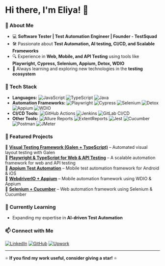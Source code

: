 # Hi there, I'm Eliya! 👋  

### 🚀 About Me  
- 💻 **Software Tester | Test Automation Engineer | Founder - TestSquad**  
- 🛠 Passionate about **Test Automation, AI testing, CI/CD, and Scalable Frameworks**  
- 🔍 Experience in **Web, Mobile, and API Testing** using tools like **Playwright, Cypress, Selenium, Appium, Detox, WDIO**  
- 📖 Always learning and exploring new technologies in the **testing ecosystem**  

### 🧰 Tech Stack  
- **Languages:** ![JavaScript](https://img.shields.io/badge/JavaScript-ES6-yellowgreen?style=plastic) ![TypeScript](https://img.shields.io/badge/TypeScript-4.4-blue?style=plastic) ![Java](https://img.shields.io/badge/Java-8-red?style=plastic) 
- **Automation Frameworks:** ![Playwright](https://img.shields.io/badge/Playwright-v1.30-green?style=plastic) ![Cypress](https://img.shields.io/badge/Cypress-v12.0.0-058a5e?style=plastic) ![Selenium](https://img.shields.io/badge/Selenium-4.0-orange?style=plastic) ![Detox](https://img.shields.io/badge/Detox-v17.0.0-ff69b4?style=plastic) ![Appium](https://img.shields.io/badge/Appium-v2.0-green?style=plastic) ![WDIO](https://img.shields.io/badge/WebDriverIO-v7.0.0-000?style=plastic)  
- **CI/CD Tools:** ![GitHub Actions](https://img.shields.io/badge/GitHub_Actions-Workflow-black?style=plastic) ![Jenkins](https://img.shields.io/badge/Jenkins-CI-red?style=plastic) ![GitLab CI/CD](https://img.shields.io/badge/GitLab_CI%2FCD-Integrated-orange?style=plastic)  
- **Other Tools:** ![Allure Reports](https://img.shields.io/badge/Allure_Reports-Powered-blue?style=plastic) ![ExtentReports](https://img.shields.io/badge/ExtentReports-Enhanced-green?style=plastic) ![Jest](https://img.shields.io/badge/Jest-Testing-red?style=plastic) ![Cucumber](https://img.shields.io/badge/Cucumber-BDD-orange?style=plastic) ![Postman](https://img.shields.io/badge/Postman-API_Testing-blueviolet?style=plastic) ![JMeter](https://img.shields.io/badge/JMeter-Performance-yellow?style=plastic) 

### 📌 Featured Projects  
🔹 **[Visual Testing Framework (Galen + TypeScript)](https://github.com/testsquadco/ts-galen-testing)** – Automated visual layout testing with Galen  
🔹 **[Playwright & TypeScript for Web & API Testing](https://github.com/testsquadco/ts-playwright-testing)** – A scalable automation framework for web and API testing  
🔹 **[Appium Test Automation](https://github.com/testsquadco/appium-test-automation)** – Mobile test automation framework for Android & iOS  
🔹 **[WebdriverIO + Appium](https://github.com/testsquadco/ts-wdio-automation)** – Mobile automation framework using WDIO & Appium  
🔹 **[Selenium + Cucumber](https://github.com/testsquadco/ts-selenium-testing/tree/main)** – Web automation framework using Selenium & Cucumber 

### 🌱 Currently Learning  
- Expanding my expertise in **AI-driven Test Automation**  

### 📫 Connect with Me  
[![LinkedIn](https://img.shields.io/badge/LinkedIn-Connect-blue?style=flat&logo=linkedin)](https://www.linkedin.com/in/eliyahasan/)  [![GitHub](https://img.shields.io/badge/GitHub-Follow-black?style=flat&logo=github)](https://github.com/testsquadco) [![Upwork](https://img.shields.io/badge/Upwork-Hire%20Me-brightgreen?style=flat&logo=upwork)](https://www.upwork.com/freelancers/~01a82d807f0ea292c4)


---

⭐ **If you find my work useful, consider giving a star!** ⭐  
